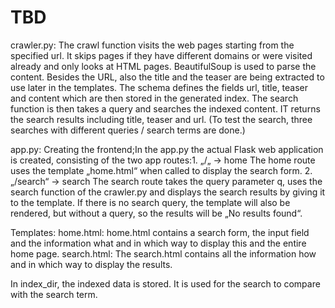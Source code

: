 # TBD

crawler.py:
The crawl function visits the web pages starting from the specified url. It skips pages if they have different domains or were visited already and only looks at HTML pages.
BeautifulSoup is used to parse the content.
Besides the URL, also the title and the teaser are being extracted to use later in the templates.
The schema defines the fields url, title, teaser and content which are then stored in the generated index.
The search function is then takes a query and searches the indexed content. IT returns the search results including title, teaser and url.
(To test the search, three searches with different queries / search terms are done.)


app.py:
Creating the frontend;In the app.py the actual Flask web application is created, consisting of the two app routes:1. „/„ -> home
The home route uses the template „home.html“ when called to display the search form.
2. „/search“ -> search
The search route takes the query parameter q, uses the search function of the crawler.py and displays the search results by giving it to the template.
If there is no search query, the template will also be rendered, but without a query, so the results will be „No results found“.

Templates:
	home.html:
home.html contains a search form, the input field and the information what and in which way to display this and the entire home page.
	search.html:
The search.html contains all the information how and in which way to display the results.

In index_dir, the indexed data is stored. It is used for the search to compare with the search term.
